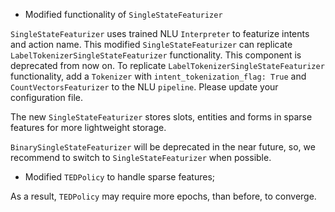 * Modified functionality of ``SingleStateFeaturizer`` 

``SingleStateFeaturizer`` uses trained NLU ``Interpreter`` to featurize intents and action name. This modified ``SingleStateFeaturizer`` can replicate ``LabelTokenizerSingleStateFeaturizer`` functionality. This component is deprecated from now on. 
To replicate ``LabelTokenizerSingleStateFeaturizer`` functionality, add a ``Tokenizer``  with ``intent_tokenization_flag: True`` and ``CountVectorsFeaturizer`` to the NLU ``pipeline``. Please update your configuration file. 

The new ``SingleStateFeaturizer`` stores slots, entities and forms in sparse features for more lightweight storage. 

``BinarySingleStateFeaturizer`` will be deprecated in the near future, so, we recommend to switch to ``SingleStateFeaturizer`` when possible. 

* Modified ``TEDPolicy`` to handle sparse features;

As a result, ``TEDPolicy`` may require more epochs, than before, to converge. 